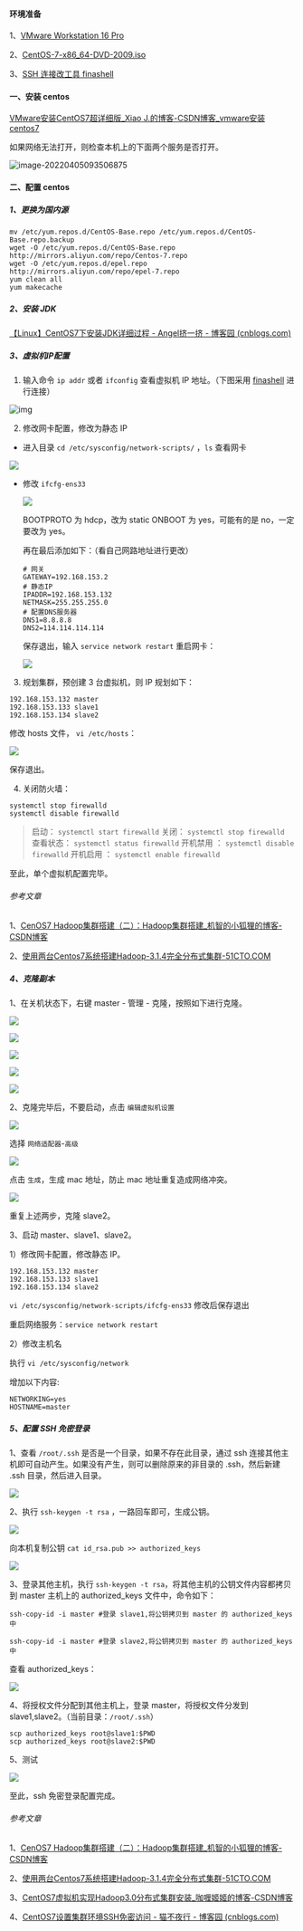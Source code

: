 #### 环境准备

1、[VMware Workstation 16 Pro](https://www.vmware.com/products/workstation-pro/workstation-pro-evaluation.html)

2、[CentOS-7-x86_64-DVD-2009.iso](http://mirrors.aliyun.com/centos/7.9.2009/isos/x86_64/CentOS-7-x86_64-DVD-2009.iso)

3、[SSH 连接改工具 finashell](http://www.hostbuf.com/)



#### 一、安装 centos

[VMware安装CentOS7超详细版_Xiao J.的博客-CSDN博客_vmware安装centos7](https://blog.csdn.net/tsundere_x/article/details/104263100)



如果网络无法打开，则检查本机上的下面两个服务是否打开。

![image-20220405093506875](https://cdn.jsdelivr.net/gh/YangZhiqiang98/ImageBed/20220405093521.png)

#### 二、配置 centos

##### 1、更换为国内源

```shell
mv /etc/yum.repos.d/CentOS-Base.repo /etc/yum.repos.d/CentOS-Base.repo.backup
wget -O /etc/yum.repos.d/CentOS-Base.repo http://mirrors.aliyun.com/repo/Centos-7.repo
wget -O /etc/yum.repos.d/epel.repo http://mirrors.aliyun.com/repo/epel-7.repo
yum clean all
yum makecache
```

##### 2、安装 JDK

[【Linux】CentOS7下安装JDK详细过程 - Angel挤一挤 - 博客园 (cnblogs.com)](https://www.cnblogs.com/sxdcgaq8080/p/7492426.html)

##### 3、虚拟机IP配置

1) 输入命令 `ip addr` 或者 `ifconfig` 查看虚拟机 IP 地址。（下图采用 [finashell](http://www.hostbuf.com/) 进行连接）

![img](https://cdn.jsdelivr.net/gh/YangZhiqiang98/ImageBed/20220405101131.png)

2) 修改网卡配置，修改为静态 IP

- 进入目录 `cd /etc/sysconfig/network-scripts/` ，`ls` 查看网卡

![](https://cdn.jsdelivr.net/gh/YangZhiqiang98/ImageBed/20220405101605.png)

- 修改 `ifcfg-ens33`

  ![](https://cdn.jsdelivr.net/gh/YangZhiqiang98/ImageBed/20220405102535.png)

  BOOTPROTO 为 hdcp，改为 static
  ONBOOT 为 yes，可能有的是 no，一定要改为 yes。

  再在最后添加如下：（看自己网路地址进行更改）

  ```shell
  # 网关
  GATEWAY=192.168.153.2
  # 静态IP
  IPADDR=192.168.153.132
  NETMASK=255.255.255.0
  # 配置DNS服务器
  DNS1=8.8.8.8
  DNS2=114.114.114.114
  ```

  保存退出，输入 `service network restart` 重启网卡：

  ![](https://cdn.jsdelivr.net/gh/YangZhiqiang98/ImageBed/20220405102849.png)

3) 规划集群，预创建 3 台虚拟机，则 IP 规划如下：

```shell
192.168.153.132 master
192.168.153.133 slave1
192.168.153.134 slave2
```

修改 hosts 文件， `vi /etc/hosts`：

![](https://cdn.jsdelivr.net/gh/YangZhiqiang98/ImageBed/20220405103320.png)

保存退出。



4) 关闭防火墙：

```shell
systemctl stop firewalld
systemctl disable firewalld
```

> 启动： `systemctl start firewalld`
> 关闭： `systemctl stop firewalld`
> 查看状态： `systemctl status firewalld`
> 开机禁用 ： `systemctl disable firewalld`
> 开机启用 ： `systemctl enable firewalld`



至此，单个虚拟机配置完毕。



###### 参考文章

1、[CenOS7 Hadoop集群搭建（二）：Hadoop集群搭建_机智的小狐狸的博客-CSDN博客](https://blog.csdn.net/Zz_xiaohuli_zZ/article/details/86151317)

2、[使用两台Centos7系统搭建Hadoop-3.1.4完全分布式集群-51CTO.COM](https://os.51cto.com/article/656790.html)



##### 4、克隆副本

1、在关机状态下，右键 master - 管理 - 克隆，按照如下进行克隆。

![](https://cdn.jsdelivr.net/gh/YangZhiqiang98/ImageBed/20220405104211.png)

![](https://cdn.jsdelivr.net/gh/YangZhiqiang98/ImageBed/20220405104222.png)

![](https://cdn.jsdelivr.net/gh/YangZhiqiang98/ImageBed/20220405104234.png)

![](https://cdn.jsdelivr.net/gh/YangZhiqiang98/ImageBed/20220405104244.png)

![](https://cdn.jsdelivr.net/gh/YangZhiqiang98/ImageBed/20220405104314.png)

2、克隆完毕后，不要启动，点击 `编辑虚拟机设置`

![](https://cdn.jsdelivr.net/gh/YangZhiqiang98/ImageBed/20220405104711.png)

选择 `网络适配器`-`高级`

![](https://cdn.jsdelivr.net/gh/YangZhiqiang98/ImageBed/20220405104749.png)

点击 `生成`，生成 mac 地址，防止 mac 地址重复造成网络冲突。

![](https://cdn.jsdelivr.net/gh/YangZhiqiang98/ImageBed/20220405104843.png)



重复上述两步，克隆 slave2。



3、启动 master、slave1、slave2。

1）修改网卡配置，修改静态 IP。

```ABAP
192.168.153.132 master
192.168.153.133 slave1
192.168.153.134 slave2
```

`vi /etc/sysconfig/network-scripts/ifcfg-ens33` 修改后保存退出

重启网络服务：`service network restart`



2）修改主机名

执行 `vi /etc/sysconfig/network`

增加以下内容:

```shell
NETWORKING=yes
HOSTNAME=master
```

##### 5、配置 SSH 免密登录

1、查看 `/root/.ssh` 是否是一个目录，如果不存在此目录，通过 ssh 连接其他主机即可自动产生。如果没有产生，则可以删除原来的非目录的 .ssh，然后新建 .ssh 目录，然后进入目录。



![](https://cdn.jsdelivr.net/gh/YangZhiqiang98/ImageBed/20220405111814.png)



2、执行 `ssh-keygen -t rsa` ，一路回车即可，生成公钥。



![](https://cdn.jsdelivr.net/gh/YangZhiqiang98/ImageBed/20220405112210.png)



向本机复制公钥 `cat id_rsa.pub >> authorized_keys`

![](https://cdn.jsdelivr.net/gh/YangZhiqiang98/ImageBed/20220405112459.png)



3、登录其他主机，执行 `ssh-keygen -t rsa`，将其他主机的公钥文件内容都拷贝到 master 主机上的 authorized_keys 文件中，命令如下：

```shell
ssh-copy-id -i master #登录 slave1,将公钥拷贝到 master 的 authorized_keys 中

ssh-copy-id -i master #登录 slave2,将公钥拷贝到 master 的 authorized_keys 中
```

查看 authorized_keys：

![](https://cdn.jsdelivr.net/gh/YangZhiqiang98/ImageBed/20220405113005.png)



4、将授权文件分配到其他主机上，登录 master，将授权文件分发到 slave1,slave2。（当前目录：`/root/.ssh`）

```shell
scp authorized_keys root@slave1:$PWD
scp authorized_keys root@slave2:$PWD
```



5、测试

![](https://cdn.jsdelivr.net/gh/YangZhiqiang98/ImageBed/20220405113452.png)

至此，ssh 免密登录配置完成。

###### 参考文章

1、[CenOS7 Hadoop集群搭建（二）：Hadoop集群搭建_机智的小狐狸的博客-CSDN博客](https://blog.csdn.net/Zz_xiaohuli_zZ/article/details/86151317)

2、[使用两台Centos7系统搭建Hadoop-3.1.4完全分布式集群-51CTO.COM](https://os.51cto.com/article/656790.html)

3、[CentOS7虚拟机实现Hadoop3.0分布式集群安装_咖喱姬姬的博客-CSDN博客](https://blog.csdn.net/qq_34885184/article/details/107840940)

4、[CentOS7设置集群环境SSH免密访问 - 猫不夜行 - 博客园 (cnblogs.com)](https://www.cnblogs.com/MWCloud/p/11348601.html)